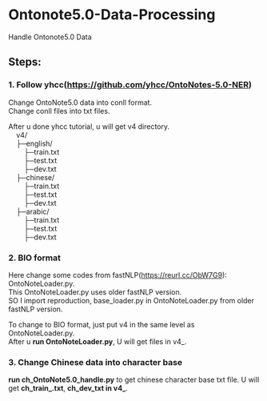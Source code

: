 # Ontonote5.0-Data-Processing
Handle Ontonote5.0 Data

## Steps:
### 1. Follow yhcc(https://github.com/yhcc/OntoNotes-5.0-NER)
Change OntoNote5.0 data into conll format.  
Change conll files into txt files.  
  
After u done yhcc tutorial, u will get v4 directory.  
&nbsp;&nbsp;&nbsp;&nbsp;v4/  
&nbsp;&nbsp;&nbsp;&nbsp;├─english/  
&nbsp;&nbsp;&nbsp;&nbsp;&nbsp;&nbsp;&nbsp;&nbsp;├─train.txt  
&nbsp;&nbsp;&nbsp;&nbsp;&nbsp;&nbsp;&nbsp;&nbsp;├─test.txt  
&nbsp;&nbsp;&nbsp;&nbsp;&nbsp;&nbsp;&nbsp;&nbsp;├─dev.txt  
&nbsp;&nbsp;&nbsp;&nbsp;├─chinese/  
&nbsp;&nbsp;&nbsp;&nbsp;&nbsp;&nbsp;&nbsp;&nbsp;├─train.txt  
&nbsp;&nbsp;&nbsp;&nbsp;&nbsp;&nbsp;&nbsp;&nbsp;├─test.txt  
&nbsp;&nbsp;&nbsp;&nbsp;&nbsp;&nbsp;&nbsp;&nbsp;├─dev.txt  
&nbsp;&nbsp;&nbsp;&nbsp;├─arabic/  
&nbsp;&nbsp;&nbsp;&nbsp;&nbsp;&nbsp;&nbsp;&nbsp;├─train.txt  
&nbsp;&nbsp;&nbsp;&nbsp;&nbsp;&nbsp;&nbsp;&nbsp;├─test.txt  
&nbsp;&nbsp;&nbsp;&nbsp;&nbsp;&nbsp;&nbsp;&nbsp;├─dev.txt  
### 2. BIO format 
Here change some codes from fastNLP(https://reurl.cc/ObW7G9): OntoNoteLoader.py.  
This OntoNoteLoader.py uses older fastNLP version.  
SO I import reproduction, base_loader.py in OntoNoteLoader.py from older fastNLP version.    
  
To change to BIO format, just put v4 in the same level as OntoNoteLoader.py.  
After u **run OntoNoteLoader.py**, U will get files in v4_.
### 3. Change Chinese data into character base
**run ch_OntoNote5.0_handle.py** to get chinese character base txt file.
U will get **ch_train_.txt**, **ch_dev_txt in v4_**.
